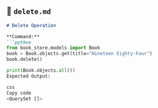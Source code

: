 ## 📄 `delete.md`
```markdown
# Delete Operation

**Command:**
```python
from book_store.models import Book
book = Book.objects.get(title="Nineteen Eighty-Four")
book.delete()

print(Book.objects.all())
Expected Output:

css
Copy code
<QuerySet []>
